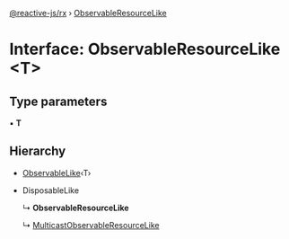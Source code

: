 [@reactive-js/rx](../README.md) › [ObservableResourceLike](observableresourcelike.md)

# Interface: ObservableResourceLike <**T**>

## Type parameters

▪ **T**

## Hierarchy

* [ObservableLike](observablelike.md)‹T›

* DisposableLike

  ↳ **ObservableResourceLike**

  ↳ [MulticastObservableResourceLike](multicastobservableresourcelike.md)
